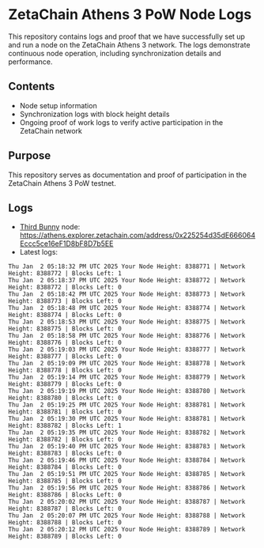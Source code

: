 # ZetaChain Athens 3 PoW Node Logs
This repository contains logs and proof that we have successfully set up and run a node on the ZetaChain Athens 3 network. The logs demonstrate continuous node operation, including synchronization details and performance.

## Contents
- Node setup information
- Synchronization logs with block height details
- Ongoing proof of work logs to verify active participation in the ZetaChain network

## Purpose
This repository serves as documentation and proof of participation in the ZetaChain Athens 3 PoW testnet.

## Logs

- [Third Bunny](https://thirdbunny.xyz/) node: https://athens.explorer.zetachain.com/address/0x225254d35dE666064Eccc5ce16eF1D8bF8D7b5EE
- Latest logs:
```
Thu Jan  2 05:18:32 PM UTC 2025 Your Node Height: 8388771 | Network Height: 8388772 | Blocks Left: 1
Thu Jan  2 05:18:37 PM UTC 2025 Your Node Height: 8388772 | Network Height: 8388772 | Blocks Left: 0
Thu Jan  2 05:18:42 PM UTC 2025 Your Node Height: 8388773 | Network Height: 8388773 | Blocks Left: 0
Thu Jan  2 05:18:48 PM UTC 2025 Your Node Height: 8388774 | Network Height: 8388774 | Blocks Left: 0
Thu Jan  2 05:18:53 PM UTC 2025 Your Node Height: 8388775 | Network Height: 8388775 | Blocks Left: 0
Thu Jan  2 05:18:58 PM UTC 2025 Your Node Height: 8388776 | Network Height: 8388776 | Blocks Left: 0
Thu Jan  2 05:19:03 PM UTC 2025 Your Node Height: 8388777 | Network Height: 8388777 | Blocks Left: 0
Thu Jan  2 05:19:09 PM UTC 2025 Your Node Height: 8388778 | Network Height: 8388778 | Blocks Left: 0
Thu Jan  2 05:19:14 PM UTC 2025 Your Node Height: 8388779 | Network Height: 8388779 | Blocks Left: 0
Thu Jan  2 05:19:19 PM UTC 2025 Your Node Height: 8388780 | Network Height: 8388780 | Blocks Left: 0
Thu Jan  2 05:19:25 PM UTC 2025 Your Node Height: 8388781 | Network Height: 8388781 | Blocks Left: 0
Thu Jan  2 05:19:30 PM UTC 2025 Your Node Height: 8388781 | Network Height: 8388782 | Blocks Left: 1
Thu Jan  2 05:19:35 PM UTC 2025 Your Node Height: 8388782 | Network Height: 8388782 | Blocks Left: 0
Thu Jan  2 05:19:40 PM UTC 2025 Your Node Height: 8388783 | Network Height: 8388783 | Blocks Left: 0
Thu Jan  2 05:19:46 PM UTC 2025 Your Node Height: 8388784 | Network Height: 8388784 | Blocks Left: 0
Thu Jan  2 05:19:51 PM UTC 2025 Your Node Height: 8388785 | Network Height: 8388785 | Blocks Left: 0
Thu Jan  2 05:19:56 PM UTC 2025 Your Node Height: 8388786 | Network Height: 8388786 | Blocks Left: 0
Thu Jan  2 05:20:02 PM UTC 2025 Your Node Height: 8388787 | Network Height: 8388787 | Blocks Left: 0
Thu Jan  2 05:20:07 PM UTC 2025 Your Node Height: 8388788 | Network Height: 8388788 | Blocks Left: 0
Thu Jan  2 05:20:12 PM UTC 2025 Your Node Height: 8388789 | Network Height: 8388789 | Blocks Left: 0
```
